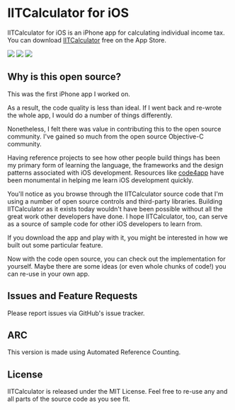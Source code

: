 IITCalculator for iOS
===============

IITCalculator for iOS is an iPhone app for calculating individual income tax. You can download [IITCalculator](https://itunes.apple.com/cn/app/id572384891?mt=8) free on the App Store. 

![](http://a1281.phobos.apple.com/us/r1000/096/Purple/v4/7b/3b/c6/7b3bc63e-5afb-08fd-ace6-9472cc57f6bc/mzl.xnnlzvyv.320x480-75.jpg)
![](http://a63.phobos.apple.com/us/r1000/066/Purple/v4/ac/6e/32/ac6e323c-16b3-16d6-c576-09ce963d1945/mzl.yhgmftyt.320x480-75.jpg)
![](http://a1953.phobos.apple.com/us/r1000/080/Purple/v4/69/0d/00/690d00ca-58ae-2e6f-2705-118a67e333b7/mzl.muyoadck.320x480-75.jpg)


## Why is this open source?

This was the first iPhone app I worked on. 

As a result, the code quality is less than ideal. If I went back and re-wrote the whole app, I would do a number of things differently. 

Nonetheless, I felt there was value in contributing this to the open source community. I've gained so much from the open source Objective-C community. 

Having reference projects to see how other people build things has been my primary form of learning the language, the frameworks and the design patterns associated with iOS development. Resources like [code4app](http://code4app.com/) have been monumental in helping me learn iOS development quickly. 

You'll notice as you browse through the IITCalculator source code that I'm using a number of open source controls and third-party libraries. 
Building IITCalculator as it exists today wouldn't have been possible without all the great work other developers have done. I hope IITCalculator, too, can serve as a source of sample code for other iOS developers to learn from. 

If you download the app and play with it, you might be interested in how we built out some particular feature. 

Now with the code open source, you can check out the implementation for yourself. Maybe there are some ideas (or even whole chunks of code!) you can re-use in your own app.

## Issues and Feature Requests

Please report issues via GitHub's issue tracker.

## ARC

This version is made using Automated Reference Counting.

## License

IITCalculator is released under the MIT License. Feel free to re-use any and all parts of the source code as you see fit.



